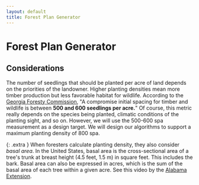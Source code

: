```yaml
---
layout: default
title: Forest Plan Generator
---
```


# Forest Plan Generator

## Considerations

The number of seedlings that should be planted per acre of land depends on the priorities of the landowner. Higher planting densities mean more timber production but less favorable habitat for wildlife. According to the [Georgia Foresty Commission](https://gatrees.org/wp-content/uploads/2020/03/HowManyTreesShouldIPlantJuly2011.pdf), "A compromise initial spacing for timber and wildlife is between **500 and 600 seedlings per acre.**" Of course, this metric really depends on the species being planted, climatic conditions of the planting sight, and so on. However, we will use the 500-600 spa measurement as a design target. We will design our algorithms to support a maximum planting density of 800 spa.

{: .extra }
When foresters calculate planting density, they also consider _basal area_. In the United States, basal area is the cross-sectional area of a tree's trunk at breast height (4.5 feet, 1.5 m) in square feet. This includes the bark. Basal area can also be expressed in acres, which is the sum of the basal area of each tree within a given acre. See this video by the [Alabama Extension](https://www.youtube.com/watch?v=8EmbJe4tVPQ).
